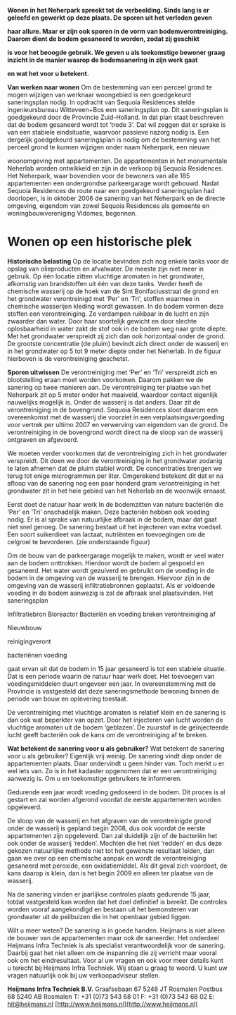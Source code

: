 **Wonen in het Neherpark spreekt tot de verbeelding. Sinds lang is er geleefd en gewerkt op deze plaats. De sporen uit het verleden geven** 

**haar allure. Maar er zijn ook sporen in de vorm van bodemverontreiniging. Daarom dient de bodem gesaneerd te worden, zodat zij geschikt** 

**is voor het beoogde gebruik. We geven u als toekomstige bewoner graag inzicht in de manier waarop de bodemsanering in zijn werk gaat** 

**en wat het voor u betekent.** 

**Van werken naar wonen** Om de bestemming van een perceel grond te mogen wijzigen van werknaar woongebied is een goedgekeurd saneringsplan nodig. In opdracht van Sequoia Residences stelde ingenieursbureau Witteveen+Bos een saneringsplan op. Dit saneringsplan is goedgekeurd door de Provincie Zuid-Holland. In dat plan staat beschreven dat de bodem gesaneerd wordt tot ‘trede 3’. Dat wil zeggen dat er sprake is van een stabiele eindsituatie, waarvoor passieve nazorg nodig is. Een dergelijk goedgekeurd saneringsplan is nodig om de bestemming van het perceel grond te kunnen wijzigen onder naam Neherpark, een nieuwe 

 woonomgeving met appartementen. De appartementen in het monumentale Neherlab worden ontwikkeld en zijn in de verkoop bij Sequoia Residences. Het Neherpark, waar bovendien voor de bewoners van alle 185 appartementen een ondergrondse parkeergarage wordt gebouwd. Nadat Sequoia Residences de route naar een goedgekeurd saneringsplan had doorlopen, is in oktober 2006 de sanering van het Neherpark en de directe omgeving, eigendom van zowel Sequoia Residences als gemeente en woningbouwvereniging Vidomes, begonnen. 

# Wonen op een historische plek 


**Historische belasting** Op de locatie bevinden zich nog enkele tanks voor de opslag van olieproducten en afvalwater. De meeste zijn niet meer in gebruik. Op één locatie zitten vluchtige aromaten in het grondwater, afkomstig van brandstoffen uit één van deze tanks. Verder heeft de chemische wasserij op de hoek van de Sint Bonifaciusstraat de grond en het grondwater verontreinigd met ‘Per’ en ‘Tri’, stoffen waarmee in chemische wasserijen kleding wordt gewassen. In de bodem vormen deze stoffen een verontreiniging. Ze verdampen ruikbaar in de lucht en zijn zwaarder dan water. Door haar soortelijk gewicht en door slechte oplosbaarheid in water zakt de stof ook in de bodem weg naar grote diepte. Met het grondwater verspreidt zij zich dan ook horizontaal onder de grond. De grootste concentratie (de pluim) bevindt zich direct onder de wasserij en in het grondwater op 5 tot 9 meter diepte onder het Neherlab. In de figuur hierboven is de verontreiniging geschetst. 

**Sporen uitwissen** De verontreiniging met ‘Per’ en ‘Tri’ verspreidt zich en blootstelling eraan moet worden voorkomen. Daarom pakken we de sanering op twee manieren aan. De verontreiniging ter plaatse van het Neherpark zit op 5 meter onder het maaiveld, waardoor contact eigenlijk nauwelijks mogelijk is. Onder de wasserij is dat anders. Daar zit de verontreiniging in de bovengrond. Sequoia Residences sloot daarom een overeenkomst met de wasserij die voorziet in een verplaatsingsvergoeding voor vertrek per ultimo 2007 en verwerving van eigendom van de grond. De verontreiniging in de bovengrond wordt direct na de sloop van de wasserij ontgraven en afgevoerd. 

 We moeten verder voorkomen dat de verontreiniging zich in het grondwater verspreidt. Dit doen we door de verontreiniging in het grondwater zodanig te laten afnemen dat de pluim stabiel wordt. De concentraties brengen we terug tot enige microgrammen per liter. Omgerekend betekent dit dat er na afloop van de sanering nog een paar honderd gram verontreiniging in het grondwater zit in het hele gebied van het Neherlab en de woonwijk ernaast. 

 Eerst doet de natuur haar werk In de bodemzitten van nature bacteriën die ‘Per’ en ‘Tri’ onschadelijk maken. Deze bacteriën hebben ook voeding nodig. Er is al sprake van natuurlijke afbraak in de bodem, maar dat gaat niet snel genoeg. De sanering bestaat uit het injecteren van extra voedsel. Een soort suikerdieet van lactaat, nutriënten en toevoegingen om de celgroei te bevorderen. (zie onderstaande figuur) 

 Om de bouw van de parkeergarage mogelijk te maken, wordt er veel water aan de bodem onttrokken. Hierdoor wordt de bodem al gespoeld en gesaneerd. Het water wordt gezuiverd en gebruikt om de voeding in de bodem in de omgeving van de wasserij te brengen. Hiervoor zijn in de omgeving van de wasserij infiltratiebronnen geplaatst. Als er voldoende voeding in de bodem aanwezig is zal de afbraak snel plaatsvinden. Het saneringsplan 

 Infiltratiebron Bioreactor Bacteriën en voeding breken verontreiniging af 

 Nieuwbouw 

 reinigingveront

 bacteriënen voeding 


gaat ervan uit dat de bodem in 15 jaar gesaneerd is tot een stabiele situatie. Dat is een periode waarin de natuur haar werk doet. Het toevoegen van voedingsmiddelen duurt ongeveer een jaar. In overeenstemming met de Provincie is vastgesteld dat deze saneringsmethode bewoning binnen de periode van bouw en oplevering toestaat. 

De verontreiniging met vluchtige aromaten is relatief klein en de sanering is dan ook wat beperkter van opzet. Door het injecteren van lucht worden de vluchtige aromaten uit de bodem ‘geblazen’. De zuurstof in de geïnjecteerde lucht geeft bacteriën ook de kans om de verontreiniging af te breken. 

**Wat betekent de sanering voor u als gebruiker?** Wat betekent de sanering voor u als gebruiker? Eigenlijk vrij weinig. De sanering vindt diep onder de appartementen plaats. Daar ondervindt u geen hinder van. Toch merkt u er wel iets van. Zo is in het kadaster opgenomen dat er een verontreiniging aanwezig is. Om u en toekomstige gebruikers te informeren. 

Gedurende een jaar wordt voeding gedoseerd in de bodem. Dit proces is al gestart en zal worden afgerond voordat de eerste appartementen worden opgeleverd. 

De sloop van de wasserij en het afgraven van de verontreinigde grond onder de wasserij is gepland begin 2008, dus ook voordat de eerste appartementen zijn opgeleverd. Dan zal duidelijk zijn of de bacteriën het ook onder de wasserij ‘redden’. Mochten die het niet ‘redden’ en dus deze gekozen natuurlijke methode niet tot het gewenste resultaat leiden, dan gaan we over op een chemische aanpak en wordt de verontreiniging gesaneerd met peroxide, een oxidatiemiddel. Als dit geval zich voordoet, de kans daarop is klein, dan is het begin 2009 en alleen ter plaatse van de wasserij. 

Na de sanering vinden er jaarlijkse controles plaats gedurende 15 jaar, totdat vastgesteld kan worden dat het doel definitief is bereikt. De controles worden vooraf aangekondigd en bestaan uit het bemonsteren van grondwater uit de peilbuizen die in het openbaar gebied liggen. 

 Wilt u meer weten? De sanering is in goede handen. Heijmans is niet alleen de bouwer van de appartementen maar ook de saneerder. Het onderdeel Heijmans Infra Techniek is als specialist verantwoordelijk voor de sanering. Daarbij gaat het niet alleen om de inspanning die zij verricht maar vooral ook om het eindresultaat. Voor al uw vragen en ook voor meer details kunt u terecht bij Heijmans Infra Techniek. Wij staan u graag te woord. U kunt uw vragen natuurlijk ook bij uw verkoopadviseur stellen. 


**Heijmans Infra Techniek B.V.** Graafsebaan 67 5248 JT Rosmalen Postbus 68 5240 AB Rosmalen T: +31 (0)73 543 68 01 F: +31 (0)73 543 68 02 E: hit@heijmans.nl [http://www.heijmans.nl](http://www.heijmans.nl) 


